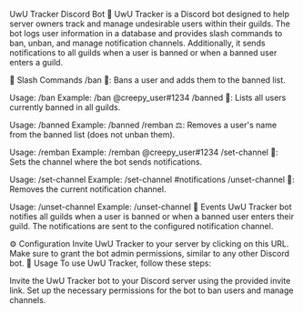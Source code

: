 UwU Tracker Discord Bot 🐾
UwU Tracker is a Discord bot designed to help server owners track and manage undesirable users within their guilds. The bot logs user information in a database and provides slash commands to ban, unban, and manage notification channels. Additionally, it sends notifications to all guilds when a user is banned or when a banned user enters a guild.

📜 Slash Commands
/ban 🔨: Bans a user and adds them to the banned list.

Usage: /ban <user>
Example: /ban @creepy_user#1234
/banned 🚫: Lists all users currently banned in all guilds.

Usage: /banned
Example: /banned
/remban ⚖️: Removes a user's name from the banned list (does not unban them).

Usage: /remban <user>
Example: /remban @creepy_user#1234
/set-channel 🔔: Sets the channel where the bot sends notifications.

Usage: /set-channel <channel>
Example: /set-channel #notifications
/unset-channel 🚪: Removes the current notification channel.

Usage: /unset-channel
Example: /unset-channel
🎉 Events
UwU Tracker bot notifies all guilds when a user is banned or when a banned user enters their guild. The notifications are sent to the configured notification channel.

⚙️ Configuration
Invite UwU Tracker to your server by clicking on this URL.
Make sure to grant the bot admin permissions, similar to any other Discord bot.
🚀 Usage
To use UwU Tracker, follow these steps:

Invite the UwU Tracker bot to your Discord server using the provided invite link.
Set up the necessary permissions for the bot to ban users and manage channels.

